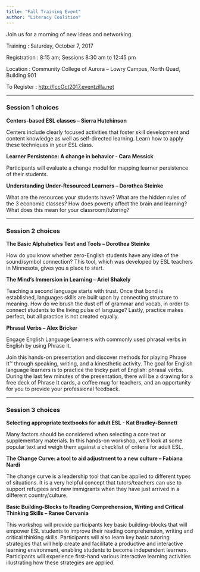 ```yaml
---
title: "Fall Training Event"
author: "Literacy Coalition"
---
```


Join us for a morning of new ideas and networking.

Training
:  Saturday, October 7, 2017

Registration
: 8:15 am; Sessions 8:30 am to 12:45 pm

Location
: Community College of Aurora – Lowry Campus, North Quad, Building 901

To Register
: <http://lccOct2017.eventzilla.net>

---
### Session 1 choices

**Centers-based ESL classes – Sierra Hutchinson**

Centers include clearly focused activities that foster skill development and content knowledge as well as self-directed learning. Learn how to apply these techniques in your ESL class.

**Learner Persistence: A change in behavior  -  Cara Messick**

Participants will evaluate a change model for mapping learner persistence of their students.

**Understanding Under-Resourced Learners – Dorothea Steinke**

What are the resources your students have? What are the hidden rules of the 3 economic classes? How does poverty affect the brain and learning? What does this mean for your classroom/tutoring?

---
### Session 2 choices

**The Basic Alphabetics Test and Tools – Dorothea Steinke**

How do you know whether zero-English students have any idea of the sound/symbol connection? This tool, which was developed by ESL teachers in Minnesota, gives you a place to start.

**The Mind’s Immersion in Learning – Ariel Shakely**

Teaching a second language starts with trust. Once that bond is established, languages skills are built upon by connecting structure to meaning. How do we brush the dust off of grammar and vocab, in order to connect students to the living pulse of language? Lastly, practice makes perfect, but all practice is not created equally.

**Phrasal Verbs – Alex Bricker**

Engage English Language Learners with commonly used phrasal verbs in English by using Phrase It.

Join this hands-on presentation and discover methods for playing Phrase It™ through speaking, writing, and a kinesthetic activity. The goal for English language learners is to practice the tricky part of English: phrasal verbs. During the last few minutes of the presentation, there will be a drawing for a free deck of Phrase It cards, a coffee mug for teachers, and an opportunity for you to provide your professional feedback.  

---
### Session 3 choices

**Selecting appropriate textbooks for adult ESL - Kat Bradley-Bennett**

Many factors should be considered when selecting a core text or supplementary materials. In this hands-on workshop, we’ll look at some popular text and weigh them against a checklist of criteria for adult ESL.

**The Change Curve: a tool to aid adjustment to a new culture – Fabiana Nardi**

The change curve is a leadership tool that can be applied to different types of situations. It is a very helpful concept that tutors/teachers can use to support refugees and new immigrants when they have just arrived in a different country/culture.

**Basic Building-Blocks to Reading Comprehension, Writing and Critical Thinking Skills – Ranee Cervania**

This workshop will provide participants key basic building-blocks that will empower ESL students to improve their reading comprehension, writing and critical thinking skills.  Participants will also learn key basic tutoring strategies that will help create and facilitate a productive and interactive learning environment, enabling students to become independent learners.  Participants will experience first-hand various interactive learning activities illustrating how these strategies are applied.
